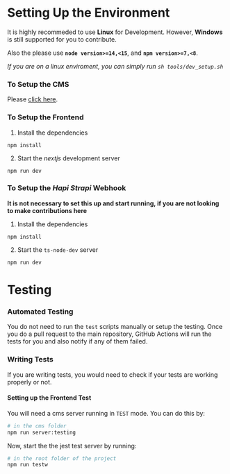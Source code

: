 # Setting Up the Environment

It is highly recommeded to use **Linux** for Development. However, **Windows** is still supported for you to contribute.

Also the please use **`node version>=14,<15`**, and **`npm version>=7,<8`**.

_If you are on a linux enviroment, you can simply run `sh tools/dev_setup.sh`_

### To Setup the CMS

Please [click here](https://github.com/DSC-KIIT/dsckiit-website-2.0/tree/main/cms#development).

### To Setup the Frontend

1. Install the dependencies

```
npm install
```

2. Start the _nextjs_ development server

```
npm run dev
```

### To Setup the _Hapi Strapi_ Webhook

**It is not necessary to set this up and start running, if you are not looking to make contributions here**

1. Install the dependencies

```
npm install
```

2. Start the `ts-node-dev` server

```
npm run dev
```

# Testing

### Automated Testing

You do not need to run the `test` scripts manually or setup the testing.
Once you do a pull request to the main repository, GitHub Actions will run the tests for you and also notify if any of them failed.

### Writing Tests

If you are writing tests, you would need to check if your tests are working properly or not.

#### Setting up the Frontend Test

You will need a cms server running in `TEST` mode.
You can do this by:

```sh
# in the cms folder
npm run server:testing
```

Now, start the the jest test server by running:

```sh
# in the root folder of the project
npm run testw
```
